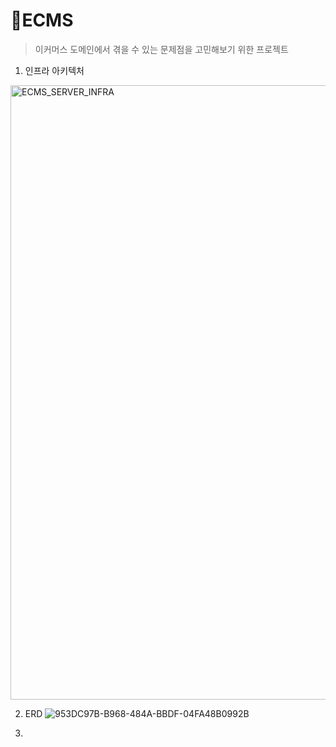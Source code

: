 # ECMS
> 이커머스 도메인에서 겪을 수 있는 문제점을 고민해보기 위한 프로젝트

1. 인프라 아키텍처

<img width="983" alt="ECMS_SERVER_INFRA" src="https://github.com/user-attachments/assets/0eeedfda-f0e3-4cc0-8b8e-cd7cb16231f8">

2. ERD
![953DC97B-B968-484A-BBDF-04FA48B0992B](https://github.com/user-attachments/assets/b240bd35-76d5-4f7e-836e-50da000c75ff)

3. 
<!--

## 설치 방법

```
docker-compose up --build -d
docker -f compose docker-compose-monitoring.yml up -d
```

## 사용 예제

스크린 샷과 코드 예제를 통해 사용 방법을 자세히 설명합니다.

_더 많은 예제와 사용법은 [Wiki][wiki]를 참고하세요._


## 업데이트 내역

* 1.0.0
  
* 1.0.1
    * 
-->
<!-- Markdown link & img dfn's -->
[npm-image]: https://img.shields.io/npm/v/datadog-metrics.svg?style=flat-square
[npm-url]: https://npmjs.org/package/datadog-metrics
[npm-downloads]: https://img.shields.io/npm/dm/datadog-metrics.svg?style=flat-square
[travis-image]: https://img.shields.io/travis/dbader/node-datadog-metrics/master.svg?style=flat-square
[travis-url]: https://travis-ci.org/dbader/node-datadog-metrics
[wiki]: https://github.com/yourname/yourproject/wiki

